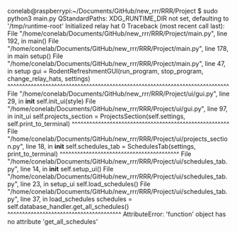 conelab@raspberrypi:~/Documents/GitHub/new_rrr/RRR/Project $ sudo python3 main.py
QStandardPaths: XDG_RUNTIME_DIR not set, defaulting to '/tmp/runtime-root'
Initialized relay hat 0
Traceback (most recent call last):
  File "/home/conelab/Documents/GitHub/new_rrr/RRR/Project/main.py", line 192, in <module>
    main()
  File "/home/conelab/Documents/GitHub/new_rrr/RRR/Project/main.py", line 178, in main
    setup()
  File "/home/conelab/Documents/GitHub/new_rrr/RRR/Project/main.py", line 47, in setup
    gui = RodentRefreshmentGUI(run_program, stop_program, change_relay_hats, settings)
          ^^^^^^^^^^^^^^^^^^^^^^^^^^^^^^^^^^^^^^^^^^^^^^^^^^^^^^^^^^^^^^^^^^^^^^^^^^^^
  File "/home/conelab/Documents/GitHub/new_rrr/RRR/Project/ui/gui.py", line 29, in __init__
    self.init_ui(style)
  File "/home/conelab/Documents/GitHub/new_rrr/RRR/Project/ui/gui.py", line 97, in init_ui
    self.projects_section = ProjectsSection(self.settings, self.print_to_terminal)
                            ^^^^^^^^^^^^^^^^^^^^^^^^^^^^^^^^^^^^^^^^^^^^^^^^^^^^^^
  File "/home/conelab/Documents/GitHub/new_rrr/RRR/Project/ui/projects_section.py", line 18, in __init__
    self.schedules_tab = SchedulesTab(settings, print_to_terminal)
                         ^^^^^^^^^^^^^^^^^^^^^^^^^^^^^^^^^^^^^^^^^
  File "/home/conelab/Documents/GitHub/new_rrr/RRR/Project/ui/schedules_tab.py", line 14, in __init__
    self.setup_ui()
  File "/home/conelab/Documents/GitHub/new_rrr/RRR/Project/ui/schedules_tab.py", line 23, in setup_ui
    self.load_schedules()
  File "/home/conelab/Documents/GitHub/new_rrr/RRR/Project/ui/schedules_tab.py", line 37, in load_schedules
    schedules = self.database_handler.get_all_schedules()
                ^^^^^^^^^^^^^^^^^^^^^^^^^^^^^^^^^^^^^^^
AttributeError: 'function' object has no attribute 'get_all_schedules'
